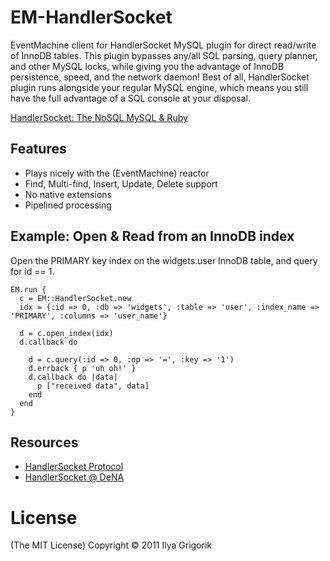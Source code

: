 # EM-HandlerSocket

EventMachine client for HandlerSocket MySQL plugin for direct read/write of InnoDB tables. This plugin bypasses any/all SQL parsing, query planner, and other MySQL locks, while giving you the advantage of InnoDB persistence, speed, and the network daemon! Best of all, HandlerSocket plugin runs alongside your regular MySQL engine, which means you still have the full advantage of a SQL console at your disposal.

[HandlerSocket: The NoSQL MySQL & Ruby](http://www.igvita.com/2011/01/14/handlersocket-the-nosql-mysql-ruby/)

## Features

- Plays nicely with the (EventMachine) reactor
- Find, Multi-find, Insert, Update, Delete support
- No native extensions
- Pipelined processing

## Example: Open & Read from an InnoDB index

Open the PRIMARY key index on the widgets.user InnoDB table, and query for id == 1.

    EM.run {
      c = EM::HandlerSocket.new
      idx = {:id => 0, :db => 'widgets', :table => 'user', :index_name => 'PRIMARY', :columns => 'user_name'}

      d = c.open_index(idx)
      d.callback do

        d = c.query(:id => 0, :op => '=', :key => '1')
        d.errback { p 'uh oh!' }
        d.callback do |data|
          p ["received data", data]
        end
      end
    }

## Resources

- [HandlerSocket Protocol](https://github.com/ahiguti/HandlerSocket-Plugin-for-MySQL/blob/master/docs-en/protocol.en.txt)
- [HandlerSocket @ DeNA](http://yoshinorimatsunobu.blogspot.com/2010/10/using-mysql-as-nosql-story-for.html)

# License

(The MIT License)
Copyright © 2011 Ilya Grigorik
